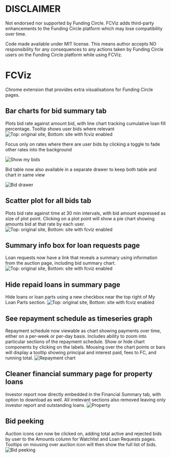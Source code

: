 # DISCLAIMER
Not endorsed nor supported by Funding Circle. FCViz adds third-party enhancements to the Funding Circle platform which may lose compatibility over time.

Code made available under MIT license.
This means author accepts NO responsibility for any consequences to any actions taken by Funding Circle users on the Funding Circle platform while using FCViz.

# FCViz
Chrome extension that provides extra visualisations for Funding Circle pages.

## Bar charts for bid summary tab
Plots bid rate against amount bid, with line chart tracking cumulative loan fill percentage.
Tooltip shows user bids where relevant
![Top: original site, Bottom: site with fcviz enabled](http://lonerifle.github.io/fcviz/fcviz.png)

Focus only on rates where there are user bids by clicking a toggle to fade other rates into the background

![Show my bids](http://lonerifle.github.io/fcviz/showmybids.png)

Bid table now also available in a separate drawer to keep both table and chart in same view

![Bid drawer](http://lonerifle.github.io/fcviz/bidtray.png)

## Scatter plot for all bids tab
Plots bid rate against time at 30 min intervals, with bid amount expressed as size of plot point.
Clicking on a plot point will show a pie chart showing amounts bid at that rate by each user.
![Top: original site, Bottom: site with fcviz enabled](http://lonerifle.github.io/fcviz/fcviz-all.png)

## Summary info box for loan requests page
Loan requests now have a link that reveals a summary using information from the auction page, including bid summary chart.
![Top: original site, Bottom: site with fcviz enabled](http://lonerifle.github.io/fcviz/fcviz-requests.png)

## Hide repaid loans in summary page
Hide loans or loan parts using a new checkbox near the top right of My Loan Parts section.
![Top: original site, Bottom: site with fcviz enabled](http://lonerifle.github.io/fcviz/fcviz-hiderepaid.png)

## See repayment schedule as timeseries graph
Repayment schedule now viewable as chart showing payments over time, either on a per-week or per-day basis. 
Includes ability to zoom into particular sections of the repayment schedule.
Show or hide chart components by clicking on the labels.
Mousing over the chart points or bars will display a tooltip showing principal and interest paid, fees to FC, 
and running total. 
![Repayment chart](http://lonerifle.github.io/fcviz/fcviz-repay.png)

## Cleaner financial summary page for property loans
Investor report now directly embedded in the Financial Summary tab, with option to download as well. 
All irrelevant sections also removed leaving only investor report and outstanding loans.
![Property](http://lonerifle.github.io/fcviz/property.png)

## Bid peeking
Auction icons can now be clicked on, adding total active and rejected bids by user to the Amounts column for Watchlist and Loan Requests pages.
Tooltips on mousing over auction icon will then show the full list of bids.
![Bid peeking](http://lonerifle.github.io/fcviz/bidpeek.png)
